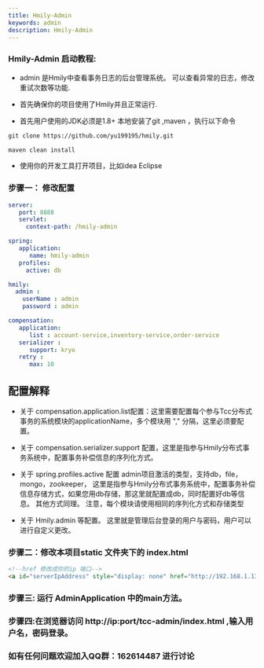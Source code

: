 ```yaml
---
title: Hmily-Admin
keywords: admin
description: Hmily-Admin
---
```



### Hmily-Admin 启动教程:

* admin 是Hmily中查看事务日志的后台管理系统。 可以查看异常的日志，修改重试次数等功能.

* 首先确保你的项目使用了Hmily并且正常运行.

* 首先用户使用的JDK必须是1.8+  本地安装了git ,maven ，执行以下命令

```xml
git clone https://github.com/yu199195/hmily.git

maven clean install
```

* 使用你的开发工具打开项目，比如idea Eclipse

### 步骤一： 修改配置

```yml
server:
   port: 8888
   servlet:
     context-path: /hmily-admin

spring:
   application:
      name: hmily-admin
   profiles:
     active: db

hmily:
  admin :
    userName : admin
    password : admin

compensation:
   application:
      list : account-service,inventory-service,order-service
   serializer :
      support: kryo
   retry :
      max: 10

```

## 配置解释

* 关于 compensation.application.list配置：这里需要配置每个参与Tcc分布式事务的系统模块的applicationName，多个模块用 "," 分隔，这里必须要配置。

* 关于 compensation.serializer.support 配置，这里是指参与Hmily分布式事务系统中，配置事务补偿信息的序列化方式。

* 关于 spring.profiles.active 配置 admin项目激活的类型，支持db，file，mongo，zookeeper，
  这里是指参与Hmily分布式事务系统中，配置事务补偿信息存储方式，如果您用db存储，那这里就配置成db，同时配置好db等信息。 其他方式同理。 注意，每个模块请使用相同的序列化方式和存储类型

* 关于 Hmily.admin 等配置。 这里就是管理后台登录的用户与密码，用户可以进行自定义更改。


### 步骤二：修改本项目static 文件夹下的 index.html

```html
<!--href 修改成你的ip 端口-->
<a id="serverIpAddress" style="display: none" href="http://192.168.1.132:8888/admin">
```

### 步骤三: 运行 AdminApplication 中的main方法。

### 步骤四:在浏览器访问  http://ip:port/tcc-admin/index.html  ,输入用户名，密码登录。

### 如有任何问题欢迎加入QQ群：162614487 进行讨论